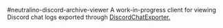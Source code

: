 #neutralino-discord-archive-viewer
A work-in-progress client for viewing Discord chat logs exported through [DiscordChatExporter.](https://github.com/Tyrrrz/DiscordChatExporter)
